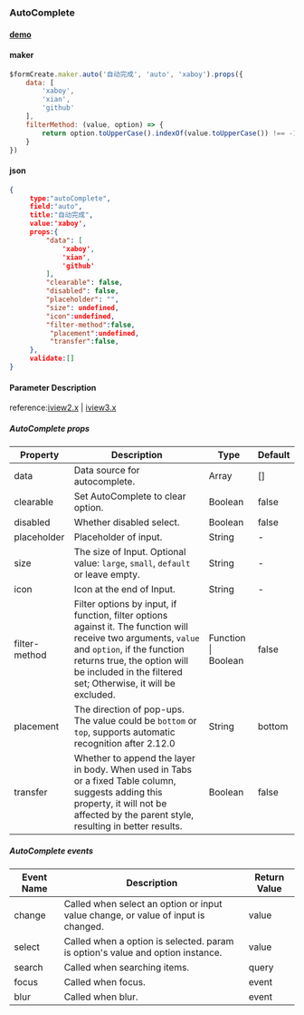 ### AutoComplete

#### [demo](http://jsrun.net/TnhKp/edit)

#### maker

```js
$formCreate.maker.auto('自动完成', 'auto', 'xaboy').props({
	data: [
		'xaboy',
		'xian',
		'github'
	],
	filterMethod: (value, option) => {
		return option.toUpperCase().indexOf(value.toUpperCase()) !== -1
	}
})
```

#### json

```json
{
     type:"autoComplete",
     field:"auto",
     title:"自动完成",
     value:'xaboy',
     props:{
         "data": [
             'xaboy',
             'xian',
             'github'
         ],
         "clearable": false,
         "disabled": false,
         "placeholder": "",
         "size": undefined,
         "icon":undefined,
         "filter-method":false,
          "placement":undefined,
          "transfer":false,
     },
     validate:[]
}
```

#### Parameter Description

reference:[iview2.x](http://v2.iviewui.com/components/auto-complete#API) | [iview3.x](https://www.iviewui.com/components/auto-complete#API)

##### AutoComplete props

| Property      | Description                                                  | Type                | Default |
| ------------- | ------------------------------------------------------------ | ------------------- | ------- |
| data          | Data source for autocomplete.                                | Array               | []      |
| clearable     | Set AutoComplete to clear option.                            | Boolean             | false   |
| disabled      | Whether disabled select.                                     | Boolean             | false   |
| placeholder   | Placeholder of input.                                        | String              | -       |
| size          | The size of Input. Optional value: `large`, `small`, `default` or leave empty. | String              | -       |
| icon          | Icon at the end of Input.                                    | String              | -       |
| filter-method | Filter options by input, if function, filter options against it. The function will receive two arguments, `value` and `option`, if the function returns true, the option will be included in the filtered set; Otherwise, it will be excluded. | Function \| Boolean | false   |
| placement     | The direction of pop-ups. The value could be `bottom` or `top`, supports automatic recognition after 2.12.0 | String              | bottom  |
| transfer      | Whether to append the layer in body. When used in Tabs or a fixed Table column, suggests adding this property, it will not be affected by the parent style, resulting in better results. | Boolean             | false   |

##### AutoComplete events

| Event Name | Description                                                  | Return Value |
| ---------- | ------------------------------------------------------------ | ------------ |
| change     | Called when select an option or input value change, or value of input is changed. | value        |
| select     | Called when a option is selected. param is option's value and option instance. | value        |
| search     | Called when searching items.                                 | query        |
| focus      | Called when focus.                                           | event        |
| blur       | Called when blur.                                            | event        |




